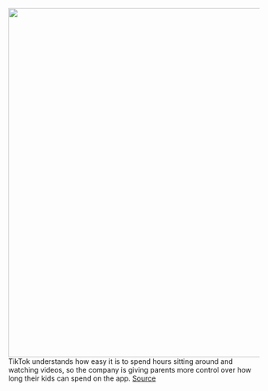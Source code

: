 <img src='https://cdn.vox-cdn.com/thumbor/uTiLzBpexVzt0bM4eXL3E2-Wb2M=/0x0:4000x2670/1200x800/filters:focal(1617x1525:2257x2165)/cdn.vox-cdn.com/uploads/chorus_image/image/66335948/1201532615.jpg.0.jpg' width='700px' /><br/>
TikTok understands how easy it is to spend hours sitting around and watching videos, so the company is giving parents more control over how long their kids can spend on the app.
<a href='https://www.theverge.com/2020/2/19/21143673/tiktok-family-safety-mode-screen-time-management-messages-restricted'> Source <a/>